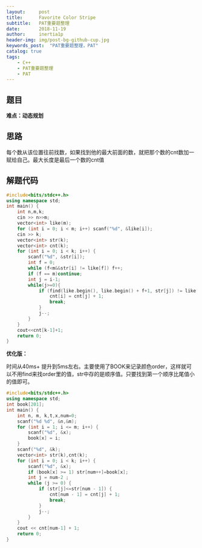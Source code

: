 ```yaml
---
layout:     post
title:      Favorite Color Stripe
subtitle:   PAT重要题整理
date:       2018-11-19
author:     inertia1p
header-img: img/post-bg-github-cup.jpg
keywords_post:  "PAT重要题整理，PAT"
catalog: true
tags:
    - C++
    - PAT重要题整理
    - PAT
---
```


## 题目


**难点：动态规划**

## 思路

每个数从该位置往前找数，如果找到他的最大前面的数，就把那个数的cnt数加一赋给自己。最大长度是最后一个数的cnt值

## 解题代码

```C++
#include<bits/stdc++.h>
using namespace std;
int main() {
	int n,m,k;
	cin >> n>>m;
	vector<int> like(m);
	for (int i = 0; i < m; i++)	scanf("%d", &like[i]);
	cin >> k;
	vector<int> str(k);
	vector<int> cnt(k);
	for (int i = 0; i < k; i++) {
		scanf("%d", &str[i]);
		int f = 0;
		while (f<m&&str[i] != like[f]) f++;
		if (f == m)continue;
		int j = i-1;
		while(j>=0){
			if (find(like.begin(), like.begin() + f+1, str[j]) != like.begin() + f+1) {
				cnt[i] = cnt[j] + 1;
				break;
			}
			j--;
		}
	}
	cout<<cnt[k-1]+1;
	return 0;
}
```


**优化版：**

时间从40ms+ 提升到5ms左右。主要使用了BOOK来记录颜色order，这样就可以不用find来找order里的值，str中存的是顺序值。只要找到第一个顺序比尾值小的值即可。

```C++
#include<bits/stdc++.h>
using namespace std;
int book[201];
int main() {
	int n, m, k,t,x,num=0;
	scanf("%d %d", &n,&m);
	for (int i = 1; i <= m; i++) {
		scanf("%d", &x);
		book[x] = i;
	}
	scanf("%d", &k);
	vector<int> str(k),cnt(k);
	for (int i = 0; i < k; i++) {
		scanf("%d", &x);
		if (book[x] >= 1) str[num++]=book[x];
		int j = num-2 ;
		while (j >= 0) {
			if (str[j]<=str[num - 1]) {
				cnt[num - 1] = cnt[j] + 1;
				break;
			}
			j--;
		}
	}
	cout << cnt[num-1] + 1;
	return 0;
}
```
